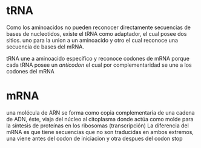 # tRNA

Como los aminoacidos no pueden reconocer directamente secuencias de bases de nucleotidos, existe el tRNA como adaptador, el cual posee dos sitios. uno para la union a un aminoacido y otro el cual reconoce una secuencia de bases del mRNA.

tRNA une a aminoacido especifico y reconoce codones de mRNA porque cada tRNA posee un *anticodon* el cual por complementaridad se une a los codones del mRNA

# mRNA
una molécula de ARN se forma como copia complementaria de una cadena de ADN, éste, viaja del núcleo al citoplasma donde actúa como molde para la síntesis de proteínas en los ribosomas (transcripción)
La diferencia del mRNA es que tiene secuencias que no son traducidas en ambos extremos, una viene antes del codon de iniciacion y otra despues del codon stop

